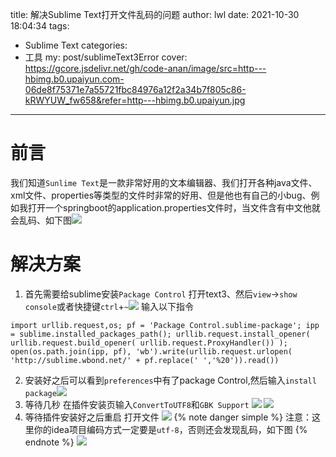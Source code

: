 title: 解决Sublime Text打开文件乱码的问题
author: lwl
date: 2021-10-30 18:04:34
tags:
  - Sublime Text
categories:
 - 工具
my: post/sublimeText3Error
cover: https://gcore.jsdelivr.net/gh/code-anan/image/src=http---hbimg.b0.upaiyun.com-06de8f75371e7a55721fbc84976a12f2a34b7f805c86-kRWYUW_fw658&refer=http---hbimg.b0.upaiyun.jpg
---
# 前言
我们知道`Sunlime Text`是一款非常好用的文本编辑器、我们打开各种java文件、xml文件、properties等类型的文件时非常的好用、但是他也有自己的小bug、例如我打开一个springboot的application.properties文件时，当文件含有中文他就会乱码、如下图![](https://gcore.jsdelivr.net/gh/code-anan/image/20211030180745.png)

# 解决方案
1. 首先需要给sublime安装`Package Control`
 打开text3、然后`view`->`show console`或者快捷键`ctrl`+`~`![](https://gcore.jsdelivr.net/gh/code-anan/image/20211030181650.png)
 输入以下指令
 ```
 import urllib.request,os; pf = 'Package Control.sublime-package'; ipp = sublime.installed_packages_path(); urllib.request.install_opener( urllib.request.build_opener( urllib.request.ProxyHandler()) ); open(os.path.join(ipp, pf), 'wb').write(urllib.request.urlopen( 'http://sublime.wbond.net/' + pf.replace(' ','%20')).read())

 ```
2. 安装好之后可以看到`preferences`中有了package Control,然后输入`install package`![](https://gcore.jsdelivr.net/gh/code-anan/image/20211030182007.png)
3. 等待几秒 在插件安装页输入`ConvertToUTF8`和`GBK Support`
![](https://gcore.jsdelivr.net/gh/code-anan/image/20211030182147.png)
![](https://gcore.jsdelivr.net/gh/code-anan/image/20211030182455.png)
4. 等待插件安装好之后重启 打开文件
 ![](https://gcore.jsdelivr.net/gh/code-anan/image/20211030183014.png)
{% note danger simple %}
注意：这里你的idea项目编码方式一定要是`utf-8`，否则还会发现乱码，如下图
{% endnote %}
![](https://gcore.jsdelivr.net/gh/code-anan/image/20211030183523.png)